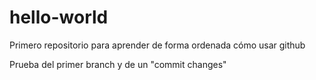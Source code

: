 # hello-world
Primero repositorio para aprender de forma ordenada cómo usar github

Prueba del primer branch y de un "commit changes"
